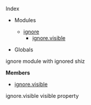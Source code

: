 Index

* Modules
  * [ignore](#module_ignore)
    * [ignore.visible](#module_ignore.visible)

* Globals

<a name="module_ignore"></a>
ignore
module with ignored shiz

**Members**

* [ignore.visible](#module_ignore.visible)

<a name="module_ignore.visible"></a>
ignore.visible
visible property

